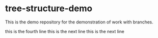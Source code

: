 # tree-structure-demo
This is the demo repository for the demonstration of work with branches.

this is the fourth line
this is the next line
this is the next line